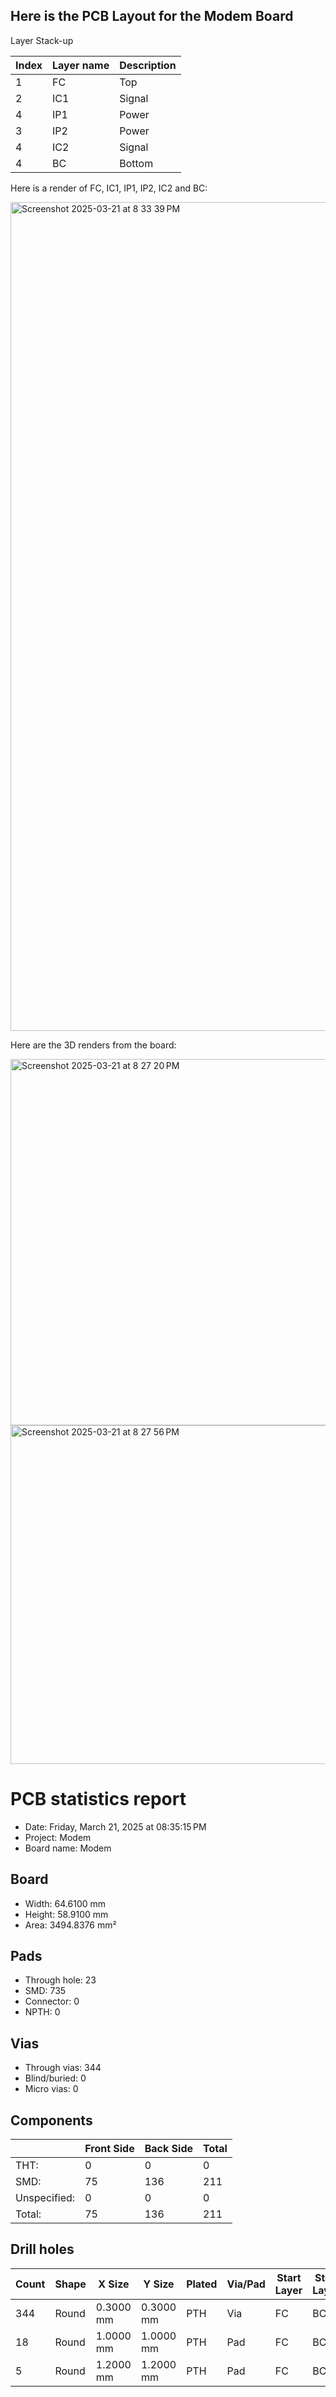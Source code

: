## Here is the PCB Layout for the Modem Board

Layer Stack-up

| Index | Layer name | Description  |
| ----- | ---------- | ------------ |
| 1     | FC         | Top          |
| 2     | IC1        | Signal       |
| 4     | IP1        | Power        |
| 3     | IP2        | Power        |
| 4     | IC2        | Signal       |
| 4     | BC         | Bottom       |

Here is a render of FC, IC1, IP1, IP2, IC2 and BC:

<img width="1326" alt="Screenshot 2025-03-21 at 8 33 39 PM" src="https://github.com/user-attachments/assets/15ada4a2-9714-4a32-9147-d0e320d44cbc" />

Here are the 3D renders from the board:

<img width="586" alt="Screenshot 2025-03-21 at 8 27 20 PM" src="https://github.com/user-attachments/assets/0c2bc8c2-bcce-4551-9ae2-9307b6ac0546" />

<img width="542" alt="Screenshot 2025-03-21 at 8 27 56 PM" src="https://github.com/user-attachments/assets/b63b410a-dd53-4d73-9b85-a6341052693d" />

PCB statistics report
=====================
- Date: Friday, March 21, 2025 at 08:35:15 PM
- Project: Modem
- Board name: Modem

Board
-----
- Width: 64.6100 mm
- Height: 58.9100 mm
- Area: 3494.8376 mm²

Pads
----
- Through hole: 23
- SMD: 735
- Connector: 0
- NPTH: 0

Vias
----
- Through vias: 344
- Blind/buried: 0
- Micro vias: 0

Components
----------

|              | Front Side | Back Side | Total |
|--------------|------------|-----------|-------|
|THT:          |          0 |         0 |     0 |
|SMD:          |         75 |       136 |   211 |
|Unspecified:  |          0 |         0 |     0 |
|Total:        |         75 |       136 |   211 |

Drill holes
-----------

| Count | Shape |    X Size |    Y Size | Plated | Via/Pad | Start Layer | Stop Layer |
|-------|-------|-----------|-----------|--------|---------|-------------|------------|
|   344 | Round | 0.3000 mm | 0.3000 mm |    PTH |     Via |          FC |         BC |
|    18 | Round | 1.0000 mm | 1.0000 mm |    PTH |     Pad |          FC |         BC |
|     5 | Round | 1.2000 mm | 1.2000 mm |    PTH |     Pad |          FC |         BC |


